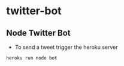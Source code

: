 # twitter-bot
Node Twitter Bot
---

* To send a tweet trigger the heroku server 
```bash
heroku run node bot
```